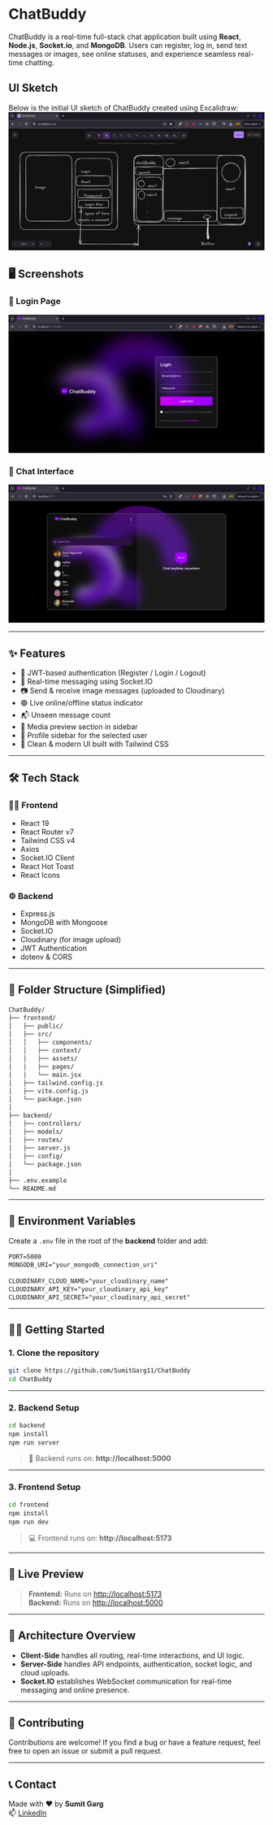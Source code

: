 # ChatBuddy

ChatBuddy is a real-time full-stack chat application built using **React**, **Node.js**, **Socket.io**, and **MongoDB**. Users can register, log in, send text messages or images, see online statuses, and experience seamless real-time chatting.


## UI Sketch

Below is the initial UI sketch of ChatBuddy created using Excalidraw:
![ChatBuddy UI Sketch](/assets/chatbuddy-ui-sketch.png) 






## 🖥️ Screenshots

### 🔐 Login Page

![Login Page](./assets/login.png)

### 💬 Chat Interface

![Chat Page](./assets/chat.png)


---

## ✨ Features

- 🔐 JWT-based authentication (Register / Login / Logout)
- 📡 Real-time messaging using Socket.IO
- 📷 Send & receive image messages (uploaded to Cloudinary)
- 🟢 Live online/offline status indicator
- 📬 Unseen message count
- 📁 Media preview section in sidebar
- 👤 Profile sidebar for the selected user
- 🧼 Clean & modern UI built with Tailwind CSS

---

## 🛠️ Tech Stack

### 👨‍💻 Frontend
- React 19
- React Router v7
- Tailwind CSS v4
- Axios
- Socket.IO Client
- React Hot Toast
- React Icons

### ⚙️ Backend
- Express.js
- MongoDB with Mongoose
- Socket.IO
- Cloudinary (for image upload)
- JWT Authentication
- dotenv & CORS

---

## 📁 Folder Structure (Simplified)

```
ChatBuddy/
├── frontend/
│   ├── public/
│   ├── src/
│   │   ├── components/
│   │   ├── context/
│   │   ├── assets/
│   │   ├── pages/
│   │   └── main.jsx
│   ├── tailwind.config.js
│   ├── vite.config.js
│   └── package.json
│
├── backend/
│   ├── controllers/
│   ├── models/
│   ├── routes/
│   ├── server.js
│   ├── config/
│   └── package.json
│
├── .env.example
└── README.md
```

---

## 🧪 Environment Variables

Create a `.env` file in the root of the **backend** folder and add:

```
PORT=5000
MONGODB_URI="your_mongodb_connection_uri"

CLOUDINARY_CLOUD_NAME="your_cloudinary_name"
CLOUDINARY_API_KEY="your_cloudinary_api_key"
CLOUDINARY_API_SECRET="your_cloudinary_api_secret"
```

---

## 🧑‍🏫 Getting Started

### 1. **Clone the repository**

```bash
git clone https://github.com/SumitGarg11/ChatBuddy
cd ChatBuddy
```

---

### 2. **Backend Setup**

```bash
cd backend
npm install
npm run server
```

> 🚀 Backend runs on: **http://localhost:5000**

---

### 3. **Frontend Setup**

```bash
cd frontend
npm install
npm run dev
```

> 💻 Frontend runs on: **http://localhost:5173**

---
## 🚀 Live Preview

> **Frontend:** Runs on [http://localhost:5173](http://localhost:5173)  
> **Backend:** Runs on [http://localhost:5000](http://localhost:5000)

---

## 🧠 Architecture Overview

- **Client-Side** handles all routing, real-time interactions, and UI logic.
- **Server-Side** handles API endpoints, authentication, socket logic, and cloud uploads.
- **Socket.IO** establishes WebSocket communication for real-time messaging and online presence.

---

## 🙌 Contributing

Contributions are welcome! If you find a bug or have a feature request, feel free to open an issue or submit a pull request.

---



## 📞 Contact

Made with ❤️ by **Sumit Garg**  
📫 [LinkedIn](https://www.linkedin.com/in/sumit-garg---/)
